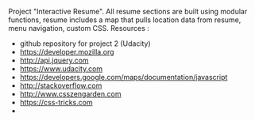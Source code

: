 Project "Interactive Resume". 
  All resume sections are built using modular functions, resume includes a map that pulls location data from resume, menu navigation, custom CSS.
Resources : 
* github repository for project 2 (Udacity)
* https://developer.mozilla.org
* http://api.jquery.com
* https://www.udacity.com
* https://developers.google.com/maps/documentation/javascript
* http://stackoverflow.com
* http://www.csszengarden.com
* https://css-tricks.com
* 
